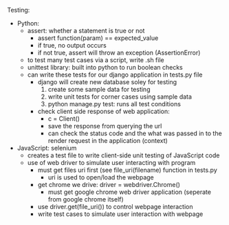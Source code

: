 Testing:
- Python:
  - assert: whether a statement is true or not
    - assert function(param) == expected_value
    - if true, no output occurs
    - if not true, assert will throw an exception (AssertionError)
  - to test many test cases via a script, write .sh file
  - unittest library: built into python to run boolean checks  
  - can write these tests for our django application in tests.py file
    - django will create new database soley for testing
      1) create some sample data for testing
      2) write unit tests for corner cases using sample data
      3) python manage.py test: runs all test conditions
    - check client side response of web application:
      - c = Client()
      - save the response from querying the url
      - can check the status code and the what was passed in to the render request in the application (context)
- JavaScript: selenium
  - creates a test file to write client-side unit testing of JavaScript code 
  - use of web driver to simulate user interacting with program
    - must get files uri first (see file_uri(filename) function in tests.py
      - uri is used to open/load the webpage
    - get chrome we drive: driver = webdriver.Chrome()
      - must get google chrome web driver application (seperate from google chrome itself)
    - use driver.get(file_uri(<name of file>)) to control webpage interaction
    - write test cases to simulate user interaction with webpage
